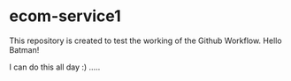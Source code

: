 # ecom-service1
This repository is created to test the working of the Github Workflow.
Hello Batman!

I can do this all day :)
.....
